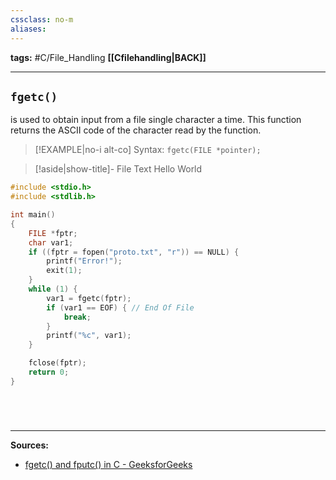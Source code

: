 ```yaml
---
cssclass: no-m
aliases:
---
```

**tags:** #C/File_Handling 
**[[Cfilehandling|BACK]]**

---
## `fgetc()`
is used to obtain input from a file single character a time. This function returns the ASCII code of the character read by the function.

>[!EXAMPLE|no-i alt-co] Syntax: `fgetc(FILE *pointer);`

>[!aside|show-title]- File Text
> Hello World
```C
#include <stdio.h>
#include <stdlib.h>

int main()
{
    FILE *fptr;
    char var1;
    if ((fptr = fopen("proto.txt", "r")) == NULL) {
        printf("Error!");
        exit(1);
    }
    while (1) {
        var1 = fgetc(fptr);
        if (var1 == EOF) { // End Of File
            break;
        }
        printf("%c", var1);
    }

    fclose(fptr);
    return 0;
}
```

# 

<br>

---
**Sources:**
- [fgetc() and fputc() in C - GeeksforGeeks](https://www.geeksforgeeks.org/fgetc-fputc-c/)